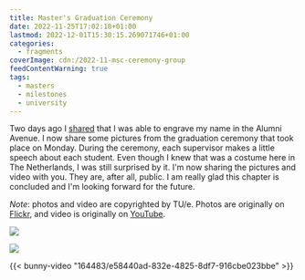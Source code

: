 ```yaml
---
title: Master's Graduation Ceremony
date: 2022-11-25T17:02:18+01:00
lastmod: 2022-12-01T15:30:15.269071746+01:00
categories:
  - fragments
coverImage: cdn:/2022-11-msc-ceremony-group
feedContentWarning: true
tags:
  - masters
  - milestones
  - university
---
```


Two days ago I [shared](/2022/11/23/engraving-name-alumni-avenue) that I was able to engrave my name in the Alumni Avenue. I now share some pictures from the graduation ceremony that took place on Monday. During the ceremony, each supervisor makes a little speech about each student. Even though I knew that was a costume here in The Netherlands, I was still surprised by it. I'm now sharing the pictures and video with you. They are, after all, public. I am really glad this chapter is concluded and I'm looking forward for the future.

_Note_: photos and video are copyrighted by TU/e. Photos are originally on [Flickr](https://www.flickr.com/photos/129818819@N03/albums/72177720303968156), and video is originally on [YouTube](https://www.youtube.com/watch?v=PemFIEJtUSw&t=2904s).

<div class="fg">

![](cdn:/2022-11-msc-ceremony-group)

![](cdn:/2022-11-msc-ceremony)

</div>

{{< bunny-video "164483/e58440ad-832e-4825-8df7-916cbe023bbe" >}}
